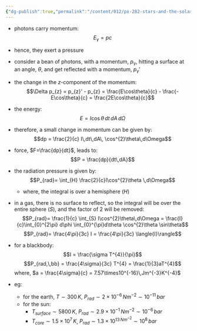 ```yaml
---
{"dg-publish":true,"permalink":"/content/012/px-282-stars-and-the-solar-system/c-stellar-atmosphere/c2-14-stellar-atmospheres/px-282-c12-radiation-pressure/","created":"2024-11-25T10:50:32.000+00:00","updated":"2024-11-26T09:39:00.710+00:00"}
---
```


- photons carry momentum: 
$$E_{\gamma} = pc$$
- hence, they exert a pressure

- consider a bean of photons, with a momentum, $p_{\gamma}$, hitting a surface at an angle, $\theta$, and get reflected with a momentum, $p_{\gamma}'$
- the change in the $z$-component of the momentum: 
$$\Delta p_{z} = p_{z}' - p_{z} = \frac{E\cos\theta}{c} - \frac{-E\cos\theta}{c} = \frac{2E\cos\theta}{c}$$
- the energy: 
$$E = I\cos\theta\,dt\,dA\,d\Omega$$
- therefore, a small change in momentum can be given by:
$$dp = \frac{2}{c} I\,dt\,dA\, \cos^{2}\theta\,d\Omega$$
- force, $F=\frac{dp}{dt}$, leads to: 
$$P = \frac{dp}{dt\,dA}$$
- the radiation pressure is given by: 
$$P_{rad}= \int_{H} \frac{2}{c}I\cos^{2}\theta \,d\Omega$$
	- where, the integral is over a hemisphere ($H$)

- in a gas, there is no surface to reflect, so the integral will be over the entire sphere ($S$), and the factor of $2$ will be removed: 
$$P_{rad}= \frac{1}{c} \int_{S} I\cos^{2}\theta\,d\Omega = \frac{I}{c}\int_{0}^{2\pi} d\phi \int_{0}^{\pi}d\theta \cos^{2}\theta \sin\theta$$
$$P_{rad}= \frac{4\pi}{3c} I = \frac{4\pi}{3c} \langle{I}\rangle$$
- for a blackbody: 
$$I = \frac{\sigma T^{4}}{\pi}$$
$$P_{rad,\,bb} = \frac{4\sigma}{3c} T^{4} = \frac{1}{3}aT^{4}$$
	where, $a = \frac{4\sigma}{c} = 7.57\times10^{-16}\,Jm^{-3}K^{-4}$

- eg: 
	- for the earth, $T\sim300\,K$, $P_{rad} \sim 2\times10^{-6}\,Nm^{-2} \sim 10^{-11}\,bar$
	- for the sun: 
		- ${} T_{surface}\sim 5800\,K {}$, $P_{rad} \sim 2.9\times10^{-1}\,Nm^{-2} \sim10^{-6}\,bar$
		- $T_{core} \sim 1.5\times10^{7}\,K$, $P_{rad}\sim 1.3\times10^{13\,Nm^{-2}}\sim 10^{8}\,bar$